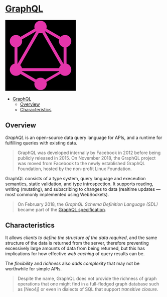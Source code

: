 # [GraphQL](https://en.wikipedia.org/wiki/GraphQL)

![](2021-11-21-18-25-36.png)

- [GraphQL](#graphql)
  - [Overview](#overview)
  - [Characteristics](#characteristics)

## Overview

*GraphQL* is an open-source data query language for APIs, and a runtime for fulfilling queries with existing data.

> GraphQL was developed internally by Facebook in 2012 before being publicly released in 2015. On November 2018, the GraphQL project was moved from Facebook to the newly established GraphQL Foundation, hosted by the non-profit Linux Foundation.

GraphQL consists of a type system, query language and execeution semantics, static validation, and type introspection. It supports reading, writing (mutating), and subscribing to changes to data (realtime updates — most commonly implemented using WebSockets).

> On February 2018, the *GraphQL Schema Definition Language (SDL)* became part of the [GraphQL specification](https://github.com/graphql/graphql-spec).

## Characteristics

It allows *clients to define the structure of the data required*, and the same structure of the data is returned from the server, therefore preventing excessively large amounts of data from being returned, but this has implications for how effective *web caching* of query results can be.

The *flexibility* and *richness* also *adds complexity* that may not be worthwhile for simple APIs.

> Despite the name, GraphQL does not provide the richness of graph operations that one might find in a full-fledged graph database such as [Neo4j] or even in dialects of SQL that support *transitive closure*.
